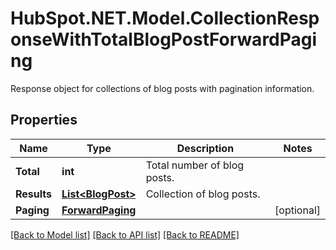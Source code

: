 # HubSpot.NET.Model.CollectionResponseWithTotalBlogPostForwardPaging
Response object for collections of blog posts with pagination information.

## Properties

Name | Type | Description | Notes
------------ | ------------- | ------------- | -------------
**Total** | **int** | Total number of blog posts. | 
**Results** | [**List&lt;BlogPost&gt;**](BlogPost.md) | Collection of blog posts. | 
**Paging** | [**ForwardPaging**](ForwardPaging.md) |  | [optional] 

[[Back to Model list]](../README.md#documentation-for-models) [[Back to API list]](../README.md#documentation-for-api-endpoints) [[Back to README]](../README.md)

